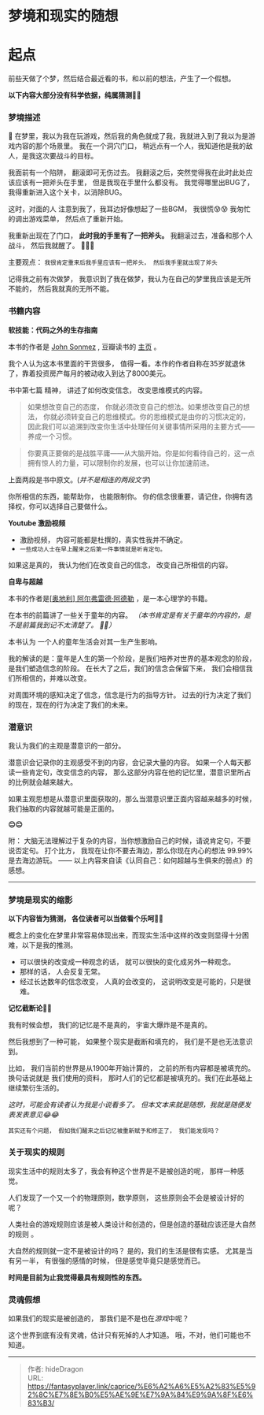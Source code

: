 # 梦境和现实的随想




# 起点

前些天做了个梦，然后结合最近看的书，和以前的想法，产生了一个假想。

**以下内容大部分没有科学依据，纯属猜测🤣🤣**



### 梦境描述

🤥 在梦里，我以为我在玩游戏，然后我的角色就成了我，我就进入到了我以为是游戏内容的那个场景里。 我在一个洞穴门口， 稍远点有一个人，我知道他是我的敌人，是我这次要战斗的目标。

我面前有一个陷阱， 翻滚即可无伤过去。 我翻滚之后，突然觉得我在此时此处应该应该有一把斧头在手里， 但是我现在手里什么都没有。  我觉得哪里出BUG了，我得重新进入这个关卡，以消除BUG。 

这时，对面的人 注意到我了，我耳边好像想起了一些BGM， 我很慌😰😰   我匆忙的调出游戏菜单， 然后点了重新开始。 

我重新出现在了门口， **此时我的手里有了一把斧头。** 我翻滚过去，准备和那个人战斗， 然后我就醒了。  🙈🙈🙈

主要观点： `我很肯定重来后我手里应该有一把斧头， 然后我手里就出现了斧头`



记得我之前有次做梦， 我意识到了我在做梦，我认为在自己的梦里我应该是无所不能的， 然后我就真的无所不能。 



### 书籍内容

**软技能：代码之外的生存指南**

本书的作者是 [John Sonmez](https://book.douban.com/search/John%20Sonmez) , 豆瓣读书的 [主页](https://book.douban.com/subject/26835090//) 。

我个人认为这本书里面的干货很多， 值得一看。本作的作者自称在35岁就退休了，靠着投资房产每月的被动收入到达了8000美元。 

书中第七篇 精神， 讲述了如何改变信念， 改变思维模式的内容。 

> 如果想改变自己的态度， 你就必须改变自己的想法。如果想改变自己的想法， 你就必须转变自己的思维模式。你的思维模式是由你的习惯决定的，因此我们可以追溯到改变你生活中处理任何关键事情所采用的主要方式——养成一个习惯。

> 你要真正要做的是战胜平庸——从大脑开始。你是如何看待自己的，这一点拥有惊人的力量，可以限制你的发展，也可以让你加速前进。

上面两段是书中原文。(*并不是相连的两段文字*)

你所相信的东西，能帮助你， 也能限制你。 你的信念很重要，请记住，你拥有选择权，你可以选择自己要做什么。



**Youtube 激励视频**

- 激励视频， 内容可能都是杜撰的，真实性我并不确定。
- `一些成功人士在早上醒来之后第一件事情就是听肯定句。`

如果这是真的， 我认为他们在改变自己的信念， 改变自己所相信的内容。



**自卑与超越**

本书的作者是[[奥地利\] 阿尔弗雷德·阿德勒](https://book.douban.com/author/179582/) ，是一本心理学的书籍。

在本书的前篇讲了一些关于童年的内容。  *（本书肯定是有关于童年的内容的，是不是前篇我到记不太清楚了。 😬😬）*

本书认为 一个人的童年生活会对其一生产生影响。

我的解读的是：童年是人生的第一个阶段，是我们培养对世界的基本观念的阶段，是我们塑造信念的阶段。 在长大了之后，我们的信念会保留下来， 我们会相信我们所相信的，并难以改变。

对周围环境的感知决定了信念，信念是行为的指导方针。 过去的行为决定了我们的现在，现在的行为决定了我们的未来。



### 潜意识

我认为我们的主观是潜意识的一部分。

潜意识会记录你的主观感受不到的内容，会记录大量的内容。 如果一个人每天都读一些肯定句，改变信念的内容， 那么这部分内容在他的记忆里，潜意识里所占的比例就会越来越大。

如果主观思想是从潜意识里面获取的，那么当潜意识里正面内容越来越多的时候，我们抽取的内容就越可能是正面的。

**😐😐**

附： 大脑无法理解过于复杂的内容，当你想激励自己的时候，请说肯定句，不要说否定句。 打个比方， 我现在让你不要去海边，那么你现在内心的想法 99.99% 是去海边游玩。       —— 以上内容来自读《认同自己：如何超越与生俱来的弱点》的感想。



<hr />

### 梦境是现实的缩影

**以下内容皆为猜测， 各位读者可以当做看个乐呵🌝🌝**

概念上的变化在梦里非常容易体现出来，而现实生活中这样的改变则显得十分困难，以下是我的推测。

- 可以很快的改变成一种观念的话， 就可以很快的变化成另外一种观念。
- 那样的话， 人会反复无常。
- 经过长达数年的信念改变， 人真的会改变的， 这说明改变是可能的，只是很难。





**记忆截断论🌚🌚**

我有时候会想， 我们的记忆是不是真的， 宇宙大爆炸是不是真的。

然后我想到了一种可能，  如果整个现实是截断和填充的， 我们是不是也无法意识到。 

比如， 我们当前的世界是从1900年开始计算的， 之前的所有内容都是被填充的。换句话说就是 我们使用的资料， 那时人们的记忆都是被填充的。我们在此基础上继续繁衍生活的。

*这时，可能会有读者认为我是小说看多了。 但本文本来就是随想，我就是随便发表发表意见😂😂*

`其实还有个问题， 假如我们醒来之后记忆被重新赋予和修正了， 我们能发现吗？`



### 关于现实的规则

现实生活中的规则太多了，我会有种这个世界是不是被创造的呢， 那样一种感觉。 

人们发现了一个又一个的物理原则，数学原则， 这些原则会不会是被设计好的呢？

人类社会的游戏规则应该是被人类设计和创造的，但是创造的基础应该还是大自然的规则 。 

大自然的规则就一定不是被设计的吗？   是的，我们的生活是很有实感。 尤其是当有另一半， 有很强的感情的时候， 但是感觉毕竟只是感觉而已。

**时间是目前为止我觉得最具有规则性的东西。**



### 灵魂假想

如果我们的现实是被创造的， 那我们是不是也在*游戏*中呢？

这个世界到底有没有灵魂，估计只有死掉的人才知道。 哦，不对，他们可能也不知道。







---

> 作者: hideDragon  
> URL: https://fantasyplayer.link/caprice/%E6%A2%A6%E5%A2%83%E5%92%8C%E7%8E%B0%E5%AE%9E%E7%9A%84%E9%9A%8F%E6%83%B3/  

